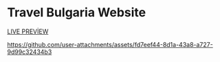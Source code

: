 # Travel Bulgaria Website
[LIVE PREVİEW](https://canonbas03.github.io/VideoWebsite/#)

https://github.com/user-attachments/assets/fd7eef44-8d1a-43a8-a727-9d99c32434b3

